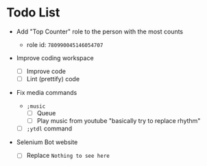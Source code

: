# Todo List


- Add "Top Counter" role to the person with the most counts
  -  role id: `780990045146054707`

- Improve coding workspace
  - [ ] Improve code
  - [ ] Lint (prettify) code

- Fix media commands
  - `;music`
    - [ ] Queue
    - [ ] Play music from youtube "basically try to replace rhythm"
  - [ ] `;ytdl` command

- Selenium Bot website
  - [ ] Replace `Nothing to see here`